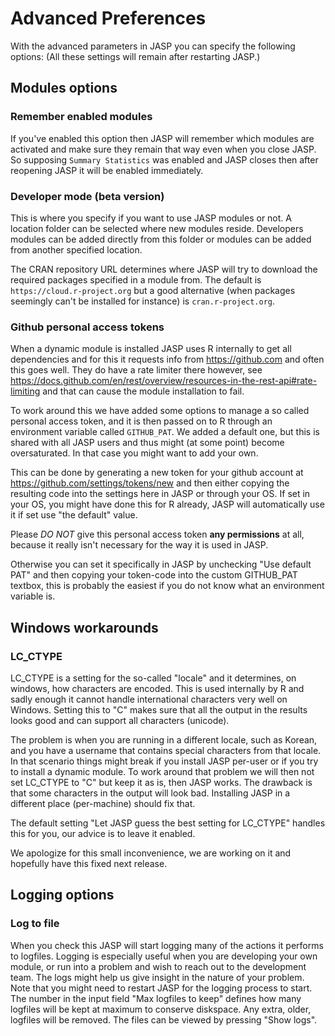 
Advanced Preferences
=========

With the advanced parameters in JASP you can specify the following options:
(All these settings will remain after restarting JASP.)

## Modules options

### Remember enabled modules
If you've enabled this option then JASP will remember which modules are activated and make sure they remain that way even when you close JASP. So supposing `Summary Statistics` was enabled and JASP closes then after reopening JASP it will be enabled immediately.

### Developer mode (beta version)

This is where you specify if you want to use JASP modules or not.
A location folder can be selected where new modules reside.
Developers modules can be added directly from this folder or modules can be added from another specified location.

The CRAN repository URL determines where JASP will try to download the required packages specified in a module from.
The default is `https://cloud.r-project.org` but a good alternative (when packages seemingly can't be installed for instance) is `cran.r-project.org`.


### Github personal access tokens
When a dynamic module is installed JASP uses R internally to get all dependencies and for this it requests info from https://github.com and often this goes well.
They do have a rate limiter there however, see https://docs.github.com/en/rest/overview/resources-in-the-rest-api#rate-limiting and that can cause the module installation to fail.

To work around this we have added some options to manage a so called personal access token, and it is then passed on to R through an environment variable called `GITHUB_PAT`.
We added a default one, but this is shared with all JASP users and thus might (at some point) become oversaturated. In that case you might want to add your own.

This can be done by generating a new token for your github account at https://github.com/settings/tokens/new and then either copying the resulting code into the settings here in JASP or through your OS. If set in your OS, you might have done this for R already, JASP will automatically use it if set use "the default" value.

Please *DO NOT* give this personal access token **any permissions** at all, because it really isn't necessary for the way it is used in JASP.

Otherwise you can set it specifically in JASP by unchecking "Use default PAT" and then copying your token-code into the custom GITHUB_PAT textbox, this is probably the easiest if you do not know what an environment variable is.

## Windows workarounds

### LC_CTYPE 
LC_CTYPE is a setting for the so-called "locale" and it determines, on windows, how characters are encoded. 
This is used internally by R and sadly enough it cannot handle international characters very well on Windows.
Setting this to "C" makes sure that all the output in the results looks good and can support all characters (unicode).

The problem is when you are running in a different locale, such as Korean, and you have a username that contains special characters from that locale.
In that scenario things might break if you install JASP per-user or if you try to install a dynamic module.
To work around that problem we will then not set LC_CTYPE to "C" but keep it as is, then JASP works.
The drawback is that some characters in the output will look bad.
Installing JASP in a different place (per-machine) should fix that.

The default setting "Let JASP guess the best setting for LC_CTYPE" handles this for you, our advice is to leave it enabled.

We apologize for this small inconvenience, we are working on it and hopefully have this fixed next release.


## Logging options

### Log to file
When you check this JASP will start logging many of the actions it performs to logfiles. 
Logging is especially useful when you are developing your own module, or run into a problem and wish to reach out to the development team.
The logs might help us give insight in the nature of your problem. Note that you might need to restart JASP for the logging process to start.
The number in the input field "Max logfiles to keep" defines how many logfiles will be kept at maximum to conserve diskspace. Any extra, older, logfiles will be removed.
The files can be viewed by pressing "Show logs".
